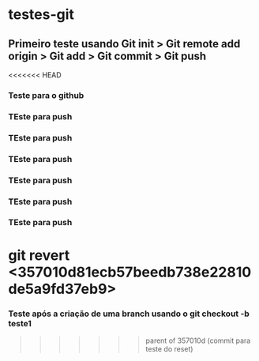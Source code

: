# testes-git

## Primeiro teste usando Git init > Git remote add origin > Git add > Git commit > Git push


<<<<<<< HEAD
### Teste para o github

### TEste para push
### TEste para push
### TEste para push
### TEste para push
### TEste para push
### TEste para push
git revert <357010d81ecb57beedb738e22810de5a9fd37eb9>
=======
### Teste após a criação de uma branch usando o git checkout -b teste1
>>>>>>> parent of 357010d (commit para teste do reset)
